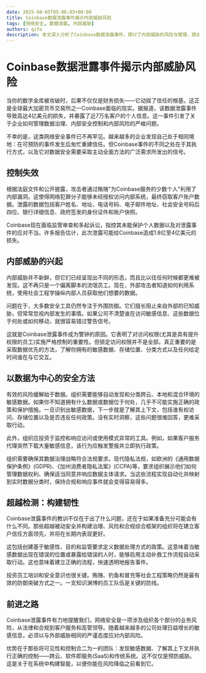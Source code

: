 ```yaml
---
date: 2025-08-05T05:06:03+08:00
title: Coinbase数据泄露事件揭示内部威胁风险
tags: [网络安全, 数据泄露, 内部威胁]
authors: qife
description: 本文深入分析了Coinbase数据泄露事件，探讨了内部威胁的风险与管理，提出了以数据为中心的安全策略，包括数据分类、实时监控和合规性管理，为企业构建全面的安全框架提供了实用建议。
---
```


# Coinbase数据泄露事件揭示内部威胁风险

当你的数字金库被攻破时，后果不仅仅是财务损失——它动摇了信任的根基。这正是全球最大加密货币交易所之一Coinbase面临的现实。据报道，该数据泄露事件导致高达4亿美元的损失，并暴露了近7万名客户的个人信息。这一事件引发了关于企业如何管理数据治理、内部安全控制和内部风险的严峻问题。

不幸的是，这类网络安全事件已不再罕见。越来越多的企业发现自己处于相同境地：在可预防的事件发生后匆忙重建信任。但Coinbase事件的不同之处在于其执行方式，以及它对数据安全需要采取主动全面方法的广泛需求所发出的信号。

## 控制失效

根据法庭文件和公开披露，攻击者通过贿赂"为Coinbase服务的少数个人"利用了内部漏洞。这使得网络犯罪分子能够未经授权访问内部系统，最终窃取客户账户数据。泄露的数据包括客户姓名、地址、电话号码、电子邮件地址、社会安全号码后四位、银行详细信息、政府签发的身份证件和账户快照。

Coinbase现在面临监管审查和多起诉讼，指控其未能保护个人数据以及对泄露事件的应对不当。许多报告估计，此次泄露可能给Coinbase造成1.8亿至4亿美元的损失。

## 内部威胁的兴起

内部威胁并不新鲜，但它们已经呈现出不同的形态，而且比以往任何时候都更难被发现。这不再只是一个偏离脚本的流氓员工。现在，外部攻击者知道如何利用系统，使用社会工程学操纵内部人员获取他们想要的数据。

问题在于，大多数安全工具仍然专注于外围防御。它们擅长阻止来自外部的已知威胁，但常常忽视内部发生的事情。如果公司不清楚谁在访问敏感信息、这些数据位于何处或如何移动，就很容易错过警告信号。

这就是Coinbase泄露事件成为警钟的原因。它表明了对访问权限(尤其是具有提升权限的员工)实施严格控制的重要性。但锁定访问权限并不是全部。真正重要的是采取数据优先的方法，了解你拥有的敏感数据、存储位置、分类方式以及任何给定时间谁在与它交互。

## 以数据为中心的安全方法

有效的风险缓解始于数据。组织需要能够自动发现和分类跨云、本地和混合环境的敏感数据。如果你不知道拥有什么数据或数据位于何处，几乎不可能实施正确的政策和保护措施。一旦识别出敏感数据，下一步就是了解其上下文，包括谁有权访问、存储位置以及是否违反任何政策。没有实时洞察，这些问题很难回答，更难采取行动。

此外，组织应投资于监控和响应访问或使用模式异常的工具。例如，如果客户服务代理突然下载大量敏感信息，该行为应触发警报并立即执行政策。

组织需要确保其数据治理战略符合法规要求。现代隐私法规，如欧洲的《通用数据保护条例》(GDPR)、《加州消费者隐私法案》(CCPA)等，要求组织展示他们如何管理数据权利、确保适当同意并响应数据主体请求。当这些流程实现自动化并映射到实时数据分类时，保持合规和响应事件就会变得容易得多。

## 超越检测：构建韧性

Coinbase泄露事件的教训不仅在于出了什么问题，还在于如果准备充分可能会有什么不同。那些超越被动安全并构建治理、风险和合规综合框架的组织将在建立客户信任方面领先，并将在长期内表现更好。

这包括创建基于敏感性、目的和监管要求定义数据处理方式的政策。这意味着当敏感数据出现在错误的位置或暴露给错误的人时，能够启用主动补救工作流程自动采取行动。这也意味着建立正确的流程，快速透明地报告事件。

投资员工培训和安全意识也很关键。贿赂、钓鱼和冒充等社会工程策略仍然是最有效的防御突破方式之一。一支知识渊博的员工队伍是关键的防线。

## 前进之路

Coinbase泄露事件有力地提醒我们，网络安全是一项涉及组织各个部分的业务风险，从法律和合规到客户服务和高管领导。随着越来越多的公司处理日益增长的敏感信息，必须以与外部威胁相同的严谨态度应对内部风险。

优势在于那些将可见性和控制合二为一的团队：发现敏感数据、了解其上下文并执行正确的控制——跨云、软件即服务(SaaS)和传统系统。这不仅仅是预防威胁。这是关于在系统中构建智能，以便你能在风险降临之前看到它。